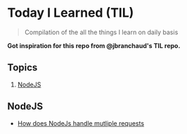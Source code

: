 
# Today I Learned (TIL)
> Compilation of the all the things I learn on daily basis

**Got inspiration for this repo from @jbranchaud's TIL repo.**

## Topics

1. [NodeJS](NodeJS/1-how-does-NodeJS-handle-multiple-requests)


## NodeJS
- [How does NodeJs handle mutliple requests](NodeJS/1-how-does-NodeJS-handle-multiple-requests)

